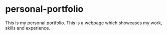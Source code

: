 # personal-portfolio
This is my personal portfolio. This is a webpage which showcases my work, skills and experience.
